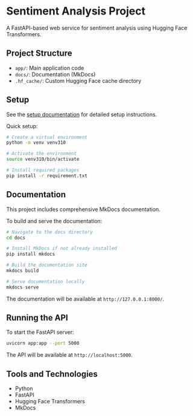 # Sentiment Analysis Project

A FastAPI-based web service for sentiment analysis using Hugging Face Transformers.

## Project Structure

- `app/`: Main application code
- `docs/`: Documentation (MkDocs)
- `.hf_cache/`: Custom Hugging Face cache directory

## Setup

See the [setup documentation](docs/docs/setup.md) for detailed setup instructions.

Quick setup:

```bash
# Create a virtual environment
python -m venv venv310

# Activate the environment
source venv310/bin/activate

# Install required packages
pip install -r requirement.txt
```

## Documentation

This project includes comprehensive MkDocs documentation.

To build and serve the documentation:

```bash
# Navigate to the docs directory
cd docs

# Install MkDocs if not already installed
pip install mkdocs

# Build the documentation site
mkdocs build

# Serve documentation locally
mkdocs serve
```

The documentation will be available at `http://127.0.0.1:8000/`.


## Running the API

To start the FastAPI server:

```bash
uvicorn app:app --port 5000
```

The API will be available at `http://localhost:5000`.

## Tools and Technologies

- Python
- FastAPI
- Hugging Face Transformers
- MkDocs 